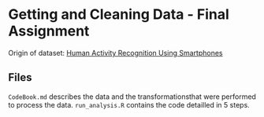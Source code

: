 Getting and Cleaning Data - Final Assignment
==========================================


Origin of dataset: [Human Activity Recognition Using Smartphones](http://archive.ics.uci.edu/ml/datasets/Human+Activity+Recognition+Using+Smartphones)

## Files
`CodeBook.md` describes the data and the transformationsthat were performed to process the data.
`run_analysis.R` contains the code detailled in 5 steps.
